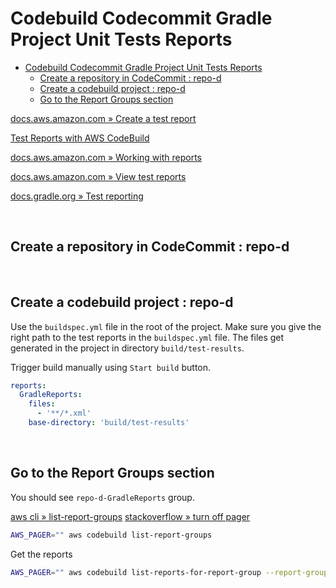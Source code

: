 # Codebuild Codecommit Gradle Project Unit Tests Reports

- [Codebuild Codecommit Gradle Project Unit Tests Reports](#codebuild-codecommit-gradle-project-unit-tests-reports)
  - [Create a repository in CodeCommit : repo-d](#create-a-repository-in-codecommit--repo-d)
  - [Create a codebuild project : repo-d](#create-a-codebuild-project--repo-d)
  - [Go to the Report Groups section](#go-to-the-report-groups-section)

[docs.aws.amazon.com » Create a test report](https://docs.aws.amazon.com/codebuild/latest/userguide/report-create.html)

[Test Reports with AWS CodeBuild](https://aws.amazon.com/blogs/devops/test-reports-with-aws-codebuild)

[docs.aws.amazon.com » Working with reports](https://docs.aws.amazon.com/codebuild/latest/userguide/test-report.html)

[docs.aws.amazon.com » View test reports](https://docs.aws.amazon.com/codebuild/latest/userguide/test-view-reports.html)

[docs.gradle.org » Test reporting](https://docs.gradle.org/current/userguide/java_testing.html#test_reporting)

<br>

## Create a repository in CodeCommit : repo-d

<br>

## Create a codebuild project : repo-d

Use the `buildspec.yml` file in the root of the project. Make sure you give the right path to the test reports in the `buildspec.yml` file.
The files get generated in the project in directory `build/test-results`.

Trigger build manually using `Start build` button.

```yaml
reports:
  GradleReports:
    files:
      - '**/*.xml'
    base-directory: 'build/test-results'
```

<br>

## Go to the Report Groups section

You should see `repo-d-GradleReports` group.

[aws cli » list-report-groups](https://docs.aws.amazon.com/cli/latest/reference/codebuild/list-report-groups.html)
[stackoverflow » turn off pager](https://stackoverflow.com/questions/60122188/how-to-turn-off-the-pager-for-aws-cli-return-value)

```bash
AWS_PAGER="" aws codebuild list-report-groups 
```

Get the reports

```bash
AWS_PAGER="" aws codebuild list-reports-for-report-group --report-group-arn <>
```
